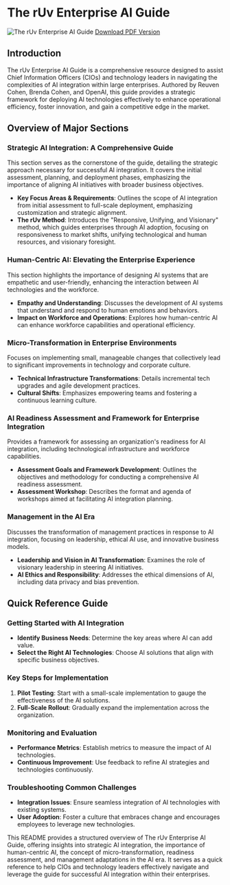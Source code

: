 
# The rUv Enterprise AI Guide
![The rUv Enterprise AI Guide](https://github.com/ruvnet/rUv-Enterprise-AI-Guide/blob/main/assets/intro.png?raw=true)
[Download PDF Version ](https://github.com/ruvnet/rUv-Enterprise-AI-Guide/blob/main/Strategic%20Enterprise%20AI%20Guide%20%20-%20v01.pdf)

## Introduction

The rUv Enterprise AI Guide is a comprehensive resource designed to assist Chief Information Officers (CIOs) and technology leaders in navigating the complexities of AI integration within large enterprises. Authored by Reuven Cohen, Brenda Cohen, and OpenAI, this guide provides a strategic framework for deploying AI technologies effectively to enhance operational efficiency, foster innovation, and gain a competitive edge in the market.

## Overview of Major Sections

### Strategic AI Integration: A Comprehensive Guide

This section serves as the cornerstone of the guide, detailing the strategic approach necessary for successful AI integration. It covers the initial assessment, planning, and deployment phases, emphasizing the importance of aligning AI initiatives with broader business objectives.

- **Key Focus Areas & Requirements**: Outlines the scope of AI integration from initial assessment to full-scale deployment, emphasizing customization and strategic alignment.
- **The rUv Method**: Introduces the "Responsive, Unifying, and Visionary" method, which guides enterprises through AI adoption, focusing on responsiveness to market shifts, unifying technological and human resources, and visionary foresight.

### Human-Centric AI: Elevating the Enterprise Experience

This section highlights the importance of designing AI systems that are empathetic and user-friendly, enhancing the interaction between AI technologies and the workforce.

- **Empathy and Understanding**: Discusses the development of AI systems that understand and respond to human emotions and behaviors.
- **Impact on Workforce and Operations**: Explores how human-centric AI can enhance workforce capabilities and operational efficiency.

### Micro-Transformation in Enterprise Environments

Focuses on implementing small, manageable changes that collectively lead to significant improvements in technology and corporate culture.

- **Technical Infrastructure Transformations**: Details incremental tech upgrades and agile development practices.
- **Cultural Shifts**: Emphasizes empowering teams and fostering a continuous learning culture.

### AI Readiness Assessment and Framework for Enterprise Integration

Provides a framework for assessing an organization's readiness for AI integration, including technological infrastructure and workforce capabilities.

- **Assessment Goals and Framework Development**: Outlines the objectives and methodology for conducting a comprehensive AI readiness assessment.
- **Assessment Workshop**: Describes the format and agenda of workshops aimed at facilitating AI integration planning.

### Management in the AI Era

Discusses the transformation of management practices in response to AI integration, focusing on leadership, ethical AI use, and innovative business models.

- **Leadership and Vision in AI Transformation**: Examines the role of visionary leadership in steering AI initiatives.
- **AI Ethics and Responsibility**: Addresses the ethical dimensions of AI, including data privacy and bias prevention.

## Quick Reference Guide

### Getting Started with AI Integration

- **Identify Business Needs**: Determine the key areas where AI can add value.
- **Select the Right AI Technologies**: Choose AI solutions that align with specific business objectives.

### Key Steps for Implementation

1. **Pilot Testing**: Start with a small-scale implementation to gauge the effectiveness of the AI solutions.
2. **Full-Scale Rollout**: Gradually expand the implementation across the organization.

### Monitoring and Evaluation

- **Performance Metrics**: Establish metrics to measure the impact of AI technologies.
- **Continuous Improvement**: Use feedback to refine AI strategies and technologies continuously.

### Troubleshooting Common Challenges

- **Integration Issues**: Ensure seamless integration of AI technologies with existing systems.
- **User Adoption**: Foster a culture that embraces change and encourages employees to leverage new technologies.

This README provides a structured overview of The rUv Enterprise AI Guide, offering insights into strategic AI integration, the importance of human-centric AI, the concept of micro-transformation, readiness assessment, and management adaptations in the AI era. It serves as a quick reference to help CIOs and technology leaders effectively navigate and leverage the guide for successful AI integration within their enterprises. 

